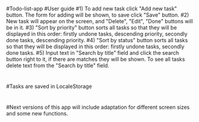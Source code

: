 #Todo-list-app
#User guide 
#1) To add new task click "Add new task" button. The form for adding will be shown, to save click "Save" button.
#2) New task will appear on the screen, and "Delete", "Edit", "Done" buttons will be in it.
#3) "Sort by priority" button sorts all tasks so that they will be displayed in this order: firstly  undone tasks, descending priority, secondly done tasks, descending priority.
#4) "Sort by status" button sorts all tasks so that they will be displayed in this order: firstly undone tasks, secondly done tasks.
#5) Input text in "Search by title" field and click the search button right to it, if there are matches they will be shown. To see all tasks delete text from the "Search by title" field.
#
#Tasks are saved in LocaleStorage
#
#Next versions of this app will include adaptation for different screen sizes and some new functions.
